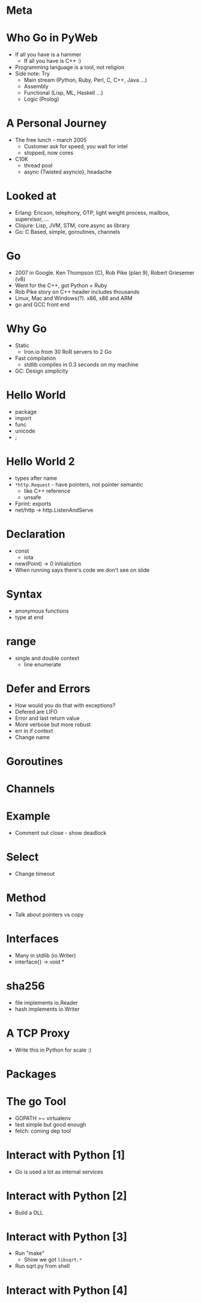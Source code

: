 # Meta

# Who Go in PyWeb
- If all you have is a hammer
    - If all you have is C++ :)
- Programming language is a tool, not religion
- Side note: Try
    - Main stream (Python, Ruby, Perl, C, C++, Java ...)
    - Assembly
    - Functional (Lisp, ML, Haskell ...)
    - Logic (Prolog)

# A Personal Journey
- The free lunch - march 2005
    - Customer ask for speed, you wait for intel
    - stopped, now cores
- C10K
    - thread pool
    - async (Twisted asyncio), headache

# Looked at
- Erlang: Ericson, telephony, OTP, light weight process, mailbox, supervisor, ...
- Clojure: Lisp, JVM, STM, core.async as library
- Go: C Based, simple, goroutines, channels

# Go
- 2007 in Google. Ken Thompson (C), Rob Pike (plan 9), Robert Griesemer (v8) 
- Went for the C++, got Python + Ruby
- Rob Pike story on C++ header includes thousands
- Linux, Mac and Windows(?). x86, x86 and ARM
- go and GCC front end

# Why Go
- Static
    - Iron.io from 30 RoR servers to 2 Go
- Fast compilation
    - stdlib compiles in 0.3 seconds on my machine
- GC: Design simplicity


# Hello World
- package
- import
- func
- unicode
- ;

# Hello World 2
- types after name
- `*http.Request` - have pointers, not pointer semantic
    - like C++ reference
    - unsafe
- Fprint: exports
- net/http -> http.ListenAndServe

# Declaration
- const
    - iota
- new(Point) -> 0 initializtion
- When running says there's code we don't see on slide

# Syntax
- anonymous functions
- type at end

# range
- single and double context
    - line enumerate

# Defer and Errors
- How would you do that with exceptions?
- Defered are LIFO
- Error and last return value
- More verbose but more robust
- err in if context
- Change name

# Goroutines

# Channels

# Example
- Comment out close - show deadlock

# Select
- Change timeout

# Method
- Talk about pointers vs copy

# Interfaces
- Many in stdlib (io.Writer)
- interface{} -> void *

# sha256
- file implements io.Reader
- hash implements io.Writer

# A TCP Proxy
- Write this in Python for scale :)


# Packages

# The go Tool
- GOPATH =~ virtualenv
- test simple but good enough
- fetch: coming dep tool

# Interact with Python [1]
- Go is used a lot as internal services

# Interact with Python [2]
- Build a DLL

# Interact with Python [3]
- Run "make"
    - Show we got `libsqrt.*`
- Run sqrt.py from shell

# Interact with Python [4]


<!--
vim: ft=markdown spell
-->
